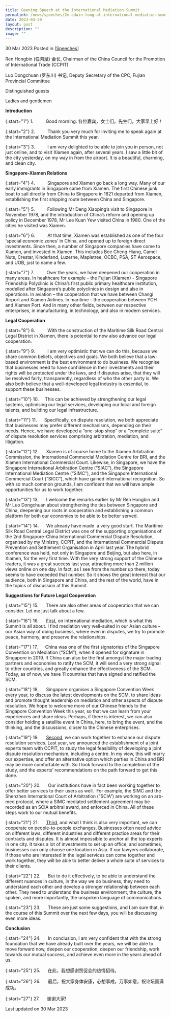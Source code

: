 ```yaml
---
title: Opening Speech at the International Mediation Summit
permalink: /news/speeches/2m-edwin-tong-at-international-mediation-summit-2023/
date: 2023-03-30
layout: post
description: ""
image: ""
---
```

30 Mar 2023 Posted in [[Speeches](/news/speeches)]

Ren Hongbin (任鸿斌) 会长, Chairman of the China Council for the Promotion of International Trade (CCPIT)

Luo Dongchuan (罗东川) 书记, Deputy Secretary of the CPC, Fujian Provincial Committee

Distinguished guests

Ladies and gentlemen

**Introduction**

{:start="1"}
1.&nbsp;&nbsp;&nbsp;&nbsp;&nbsp;&nbsp;&nbsp;&nbsp;&nbsp; Good morning. 各位嘉宾，女士们，先生们，大家早上好！

{:start="2"}
2.&nbsp;&nbsp;&nbsp;&nbsp;&nbsp;&nbsp;&nbsp;&nbsp;&nbsp; Thank you very much for inviting me to speak again at the International Mediation Summit this year.

{:start="3"}
3.&nbsp;&nbsp;&nbsp;&nbsp;&nbsp;&nbsp;&nbsp;&nbsp;&nbsp; I am very delighted to be able to join you in person, not just online, and to visit Xiamen again, after several years. I saw a little bit of the city yesterday, on my way in from the airport. It is a beautiful, charming, and clean city.

**Singapore-Xiamen Relations**

{:start="4"}
4.&nbsp;&nbsp;&nbsp;&nbsp;&nbsp;&nbsp;&nbsp;&nbsp;&nbsp; Singapore and Xiamen go back a long way. Many of our early immigrants in Singapore came from Xiamen. The first Chinese junk boat to sail directly from China to Singapore in 1821 departed from Xiamen, establishing the first shipping route between China and Singapore.

{:start="5"}
5.&nbsp;&nbsp;&nbsp;&nbsp;&nbsp;&nbsp;&nbsp;&nbsp;&nbsp; Following Mr Deng Xiaoping’s visit to Singapore in November 1978, and the introduction of China’s reform and opening up policy in December 1978, Mr Lee Kuan Yew visited China in 1980. One of the cities he visited was Xiamen.

{:start="6"}
6.&nbsp;&nbsp;&nbsp;&nbsp;&nbsp;&nbsp;&nbsp;&nbsp;&nbsp; At that time, Xiamen was established as one of the four ‘special economic zones’ in China, and opened up to foreign direct investments. Since then, a number of Singapore companies have come to Xiamen, and invested in Xiamen. This includes Bee Cheng Hiang, Camel Nuts, Crestar, Kinderland, Luzerne, Mapletree, OCBC, PSA, ST Aerospace, and UOB, just to name a few.

{:start="7"}
7.&nbsp;&nbsp;&nbsp;&nbsp;&nbsp;&nbsp;&nbsp;&nbsp;&nbsp; Over the years, we have deepened our cooperation in many areas. In healthcare for example – the Fujian (Xiamen) - Singapore Friendship Polyclinic is China’s first public primary healthcare institution, modelled after Singapore’s public polyclinics in design and also in operations. In aviation – the cooperation that we have between Changi Airport and Xiamen Airlines. In maritime – the cooperation between YCH and Xiamen Port. And in many other fields, between our respective enterprises, in manufacturing, in technology, and also in modern services.

**Legal Cooperation**

{:start="8"}
8.&nbsp;&nbsp;&nbsp;&nbsp;&nbsp;&nbsp;&nbsp;&nbsp;&nbsp; With the construction of the Maritime Silk Road Central Legal District in Xiamen, there is potential to now also advance our legal cooperation.

{:start="9"}
9.&nbsp;&nbsp;&nbsp;&nbsp;&nbsp;&nbsp;&nbsp;&nbsp;&nbsp; I am very optimistic that we can do this, because we share common beliefs, objectives and goals. We both believe that a law-based environment is the best environment to do business. We recognise that businesses need to have confidence in their investments and their rights will be protected under the laws, and if disputes arise, that they will be resolved fairly, transparently, regardless of who the other party is. We also both believe that a well-developed legal industry is essential, to support these businesses.

{:start="10"}
10.&nbsp;&nbsp;&nbsp;&nbsp; This can be achieved by strengthening our legal systems, optimising our legal services, developing our local and foreign talents, and building our legal infrastructure.

{:start="11"}
11.&nbsp;&nbsp;&nbsp;&nbsp;&nbsp; Specifically, on dispute resolution, we both appreciate that businesses may prefer different mechanisms, depending on their needs. Hence, we have developed a “one-stop shop” or a “complete suite” of dispute resolution services comprising arbitration, mediation, and litigation.

{:start="12"}
12.&nbsp;&nbsp;&nbsp;&nbsp;&nbsp; Xiamen is of course home to the Xiamen Arbitration Commission, the International Commercial Mediation Centre for BRI, and the Xiamen International Commercial Court. Likewise, in Singapore, we have the Singapore International Arbitration Centre (“SIAC”), the Singapore International Mediation Centre (“SIMC”), and the Singapore International Commercial Court (“SICC”), which have gained international recognition. So with so much common grounds, I am confident that we will have ample opportunities for us to work together.

{:start="13"}
13.&nbsp;&nbsp;&nbsp;&nbsp;&nbsp; I welcome the remarks earlier by Mr Ren Hongbin and Mr Luo Dongchuan about strengthening the ties between Singapore and China, deepening our roots in cooperation and establishing a common platform for both our economies to be able to be better served.

{:start="14"}
14.&nbsp;&nbsp;&nbsp;&nbsp;&nbsp; We already have made&nbsp; a very good start. The Maritime Silk Road Central Legal District was one of the supporting organisations of the 2nd Singapore-China International Commercial Dispute Resolution, organised by my Ministry, CCPIT, and the International Commercial Dispute Prevention and Settlement Organisation in April last year. The hybrid conference was held, not only in Singapore and Beijing, but also here, in Xiamen, for the very first time. With the very strong support of the Chinese leaders, it was a great success last year, attracting more than 2 million views online on one day. In fact, as I see from the number up there, today seems to have exceeded that number. So it shows the great interest that our audience, both in Singapore and China, and the rest of the world, have in the topics of discussion at this Summit.

**Suggestions for Future Legal Cooperation**

{:start="15"}
15.&nbsp;&nbsp;&nbsp;&nbsp;&nbsp; There are also other areas of cooperation that we can consider. Let me just talk about a few.

{:start="16"}
16.&nbsp;&nbsp;&nbsp;&nbsp;&nbsp; <u>First</u>, on international mediation, which is what this Summit is all about. I find mediation very well-suited in our Asian culture – our Asian way of doing business, where even in disputes, we try to promote peace, harmony, and preserve the relationships.

{:start="17"}
17.&nbsp;&nbsp;&nbsp;&nbsp;&nbsp; China was one of the first signatories of the Singapore Convention on Mediation (“SCM”), when it opened for signature in Singapore in 2019. If China can also be the first amongst the major trading partners and economies to ratify the SCM, it will send a very strong signal to other countries, and greatly enhance the effectiveness of the SCM. Today, as of now, we have 11 countries that have signed and ratified the SCM.

{:start="18"}
18.&nbsp;&nbsp;&nbsp;&nbsp;&nbsp; Singapore organises a Singapore Convention Week every year, to discuss the latest developments on the SCM, to share ideas and promote thought leadership on mediation and other aspects of dispute resolution. We hope to welcome more of our Chinese friends to the Singapore Convention Week this year, so that we can learn from your experiences and share ideas. Perhaps, if there is interest, we can also consider holding a satellite event in China, here, to bring the event, and the thinking, and the discussions, closer to the Chinese enterprises.

{:start="19"}
19.&nbsp;&nbsp;&nbsp;&nbsp;&nbsp; <u>Second</u>, we can work together to enhance our dispute resolution services. Last year, we announced the establishment of a joint experts team with CCPIT, to study the legal feasibility of developing a joint dispute resolution mechanism, including a centre. In my view, this will marry our expertise, and offer an alternative option which parties in China and BRI may be more comfortable with. So I look forward to the completion of the study, and the experts’ recommendations on the path forward to get this done.

{:start="20"}
20.&nbsp;&nbsp;&nbsp;&nbsp;&nbsp; Our institutions have in fact been working together to offer better services to their users as well.&nbsp; For example, the SIMC and the Shenzhen International Court of Arbitration (“SCIA”) are working on an arb-med protocol, where a SIMC mediated settlement agreement may be recorded as an SCIA arbitral award, and enforced in China. All of these steps work to our mutual benefits.

{:start="21"}
21.&nbsp;&nbsp;&nbsp;&nbsp;&nbsp; <u>Third</u>, and what I think is also very important, we can cooperate on people-to-people exchanges. Businesses often need advice on different laws, different industries and different practice areas for their contracts and disputes. It is almost impossible to anchor all the top experts in one city. It takes a lot of investments to set up an office, and sometimes, businesses can only choose one location in Asia. If our lawyers collaborate, if those who are interested in the legal services can come together and work together, they will be able to better deliver a whole suite of services to their clients.

{:start="22"}
22.&nbsp;&nbsp;&nbsp;&nbsp;&nbsp; But to do it effectively, to be able to understand the different nuances in culture, in the way we do business, they need to understand each other and develop a stronger relationship between each other. They need to understand the business environment, the culture, the spoken, and more importantly, the unspoken language of communications.

{:start="23"}
23.&nbsp;&nbsp;&nbsp;&nbsp;&nbsp; These are just some suggestions, and I am sure that, in the course of this Summit over the next few days, you will be discussing even more ideas.

**Conclusion**

{:start="24"}
24.&nbsp;&nbsp;&nbsp;&nbsp;&nbsp; In conclusion, I am very confident that with the strong foundation that we have already built over the years, we will be able to move forward now, deepen our cooperation, deepen our friendship, work towards our mutual success, and achieve even more in the years ahead of us.

{:start="25"}
25.&nbsp;&nbsp;&nbsp;&nbsp;&nbsp; 在此，我想感谢贸促会的热情招待。

{:start="26"}
26.&nbsp;&nbsp;&nbsp;&nbsp;&nbsp; 最后，祝大家身体安康，心想事成，万事如意，祝论坛圆满成功。

{:start="27"}
27.&nbsp;&nbsp;&nbsp;&nbsp;&nbsp; 谢谢大家!

<p class="right-side-updated">Last updated on 30 Mar 2023</p>
